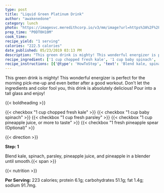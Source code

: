 ```yaml
---
type: post
title: "Liquid Green Platinum Drink"
author: "awakenedone"
category: lunch
photo: "https://imagesvc.meredithcorp.io/v3/mm/image?url=https%3A%2F%2Fimages.media-allrecipes.com%2Fuserphotos%2F1108905.jpg"
prep_time: "P0DT0H10M"
cook_time: 
recipe_yield: "1 serving"
calories: "222.5 calories"
date_published: 05/23/2019 03:13 PM
description: "This green drink is mighty! This wonderful energizer is perfect for the morning pick-me-up and even better after a good workout. Don't let the ingredients and color fool you, this drink is absolutely delicious! Pour into a tall glass and enjoy!"
recipe_ingredient: ['1 cup chopped fresh kale', '1 cup baby spinach', '1 cup fresh parsley', '1 cup pineapple juice, or more to taste', '1 fresh pineapple spear']
recipe_instructions: [{'@type': 'HowToStep', 'text': 'Blend kale, spinach, parsley, pineapple juice, and pineapple in a blender until smooth.\n'}]
---
```


This green drink is mighty! This wonderful energizer is perfect for the morning pick-me-up and even better after a good workout. Don't let the ingredients and color fool you, this drink is absolutely delicious! Pour into a tall glass and enjoy! 

{{< boldheading >}}

{{< checkbox "1 cup chopped fresh kale" >}}
{{< checkbox "1 cup baby spinach" >}}
{{< checkbox "1 cup fresh parsley" >}}
{{< checkbox "1 cup pineapple juice, or more to taste" >}}
{{< checkbox "1  fresh pineapple spear  (Optional)" >}}


{{< direction >}}

**Step: 1**

Blend kale, spinach, parsley, pineapple juice, and pineapple in a blender until smooth.{{< span >}}

{{< nutrition >}}

**Per Serving:** 223 calories; protein 6.1g; carbohydrates 51.1g; fat 1.4g; sodium 91.7mg.